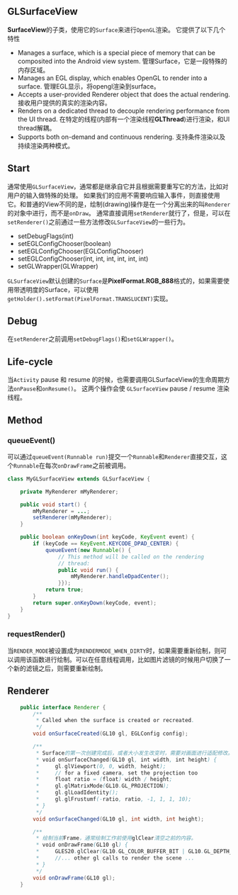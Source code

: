 
## GLSurfaceView

**SurfaceView**的子类，使用它的`Surface`来进行`OpenGL`渲染。
它提供了以下几个特性
- Manages a surface, which is a special piece of memory that can be composited into the Android view system.
    管理Surface，它是一段特殊的内存区域。
- Manages an EGL display, which enables OpenGL to render into a surface.
    管理EGL显示，将opengl渲染到surface。
- Accepts a user-provided Renderer object that does the actual rendering.
    接收用户提供的真实的渲染内容。
- Renders on a dedicated thread to decouple rendering performance from the UI thread.
    在特定的线程(内部有一个渲染线程**GLThread**)进行渲染，和UI thread解耦。
- Supports both on-demand and continuous rendering.
    支持条件渲染以及持续渲染两种模式。

## Start

通常使用`GLSurfaceView`，通常都是继承自它并且根据需要重写它的方法，比如对用户的输入做特殊的处理。
如果我们的应用不需要响应输入事件，则直接使用它。和普通的View不同的是，绘制(drawing)操作是在一个分离出来的叫`Renderer`的对象中进行，而不是`onDraw`。
通常直接调用`setRenderer`就行了，但是，可以在`setRenderer()`之前通过一些方法修改`GLSurfaceView`的一些行为。

- setDebugFlags(int)
- setEGLConfigChooser(boolean)
- setEGLConfigChooser(EGLConfigChooser)
- setEGLConfigChooser(int, int, int, int, int, int)
- setGLWrapper(GLWrapper)

`GLSurfaceView`默认创建的`Surface`是**PixelFormat.RGB_888**格式的，如果需要使用带透明度的Surface，可以使用
`getHolder().setFormat(PixelFormat.TRANSLUCENT)`实现。

## Debug

在`setRenderer`之前调用`setDebugFlags()`和`setGLWrapper()`。

## Life-cycle

当`Activity` pause 和 resume 的时候，也需要调用GLSurfaceView的生命周期方法`onPause`和`onResume()`。
这两个操作会使 `GLSurfaceView` pause / resume 渲染线程。

## Method

### queueEvent()

可以通过`queueEvent(Runnable run)`提交一个`Runnable`和`Renderer`直接交互，这个`Runnable`在每次`onDrawFrame`之前被调用。

```Java
class MyGLSurfaceView extends GLSurfaceView {

    private MyRenderer mMyRenderer;

    public void start() {
        mMyRenderer = ...;
        setRenderer(mMyRenderer);
    }

    public boolean onKeyDown(int keyCode, KeyEvent event) {
        if (keyCode == KeyEvent.KEYCODE_DPAD_CENTER) {
            queueEvent(new Runnable() {
                // This method will be called on the rendering
                // thread:
                public void run() {
                    mMyRenderer.handleDpadCenter();
                }});
            return true;
        }
        return super.onKeyDown(keyCode, event);
    }
}
```

### requestRender()
当`RENDER_MODE`被设置成为`RENDERMODE_WHEN_DIRTY`时，如果需要重新绘制，则可以调用该函数进行绘制。可以在任意线程调用，比如图片滤镜的时候用户切换了一个新的滤镜之后，则需要重新绘制。

## Renderer

```Java
    public interface Renderer {
        /**
         * Called when the surface is created or recreated.
         */
        void onSurfaceCreated(GL10 gl, EGLConfig config);

        /**
         * Surface的第一次创建完成后，或者大小发生改变时，需要对画面进行适配修改。
         * void onSurfaceChanged(GL10 gl, int width, int height) {
         *     gl.glViewport(0, 0, width, height);
         *     // for a fixed camera, set the projection too
         *     float ratio = (float) width / height;
         *     gl.glMatrixMode(GL10.GL_PROJECTION);
         *     gl.glLoadIdentity();
         *     gl.glFrustumf(-ratio, ratio, -1, 1, 1, 10);
         * }
         */
        void onSurfaceChanged(GL10 gl, int width, int height);

        /**
         * 绘制当前Frame，通常绘制工作前使用glClear清空之前的内容。
         * void onDrawFrame(GL10 gl) {
         *     GLES20.glClear(GL10.GL_COLOR_BUFFER_BIT | GL10.GL_DEPTH_BUFFER_BIT);
         *     //... other gl calls to render the scene ...
         * }
         */
        void onDrawFrame(GL10 gl);
    }
```
